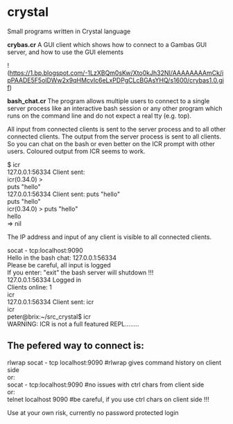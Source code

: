 # crystal
Small programs written in Crystal language

**crybas.cr**  A GUI client which shows how to connect to a Gambas GUI server, and how to use the GUI elements

!(https://1.bp.blogspot.com/-1LzXBQm0sKw/Xto0kJh32NI/AAAAAAAAmCk/ipPAADE5F5olDWw2x9qHMcvIc6eLxPDPgCLcBGAsYHQ/s1600/crybas1.0.gif)

**bash_chat.cr** The program allows multiple users to connect to a single
server process like an interactive bash session or any other program which
runs on the command line and do not expect a real tty (e.g. top).

All input from connected clients is sent to the server process and to all
other connected clients. The output from the server process is sent to all clients.
So you can chat on the bash or even better on the ICR prompt with other users.
Coloured output from ICR seems to work.

$ icr  
127.0.0.1:56334 Client sent:   
icr(0.34.0) >   
puts "hello"  
127.0.0.1:56334 Client sent: puts "hello"  
puts "hello"  
icr(0.34.0) > puts "hello"  
hello  
 => nil  
 
The IP address and input of any client is visible to all connected clients. 

socat - tcp:localhost:9090  
Hello in the bash chat: 127.0.0.1:56334   
Please be careful, all input is logged  
If you enter: "exit" the bash server will shutdown !!!  
127.0.0.1:56334 Logged in  
Clients online: 1  
icr  
127.0.0.1:56334 Client sent: icr  
icr  
peter@brix:~/src_crystal$ icr  
WARNING: ICR is not a full featured REPL........  
 
## The pefered way to connect is:
rlwrap socat - tcp localhost:9090   #rlwrap gives command history on client side   
or:  
socat - tcp:localhost:9090      #no issues with ctrl chars from client side    
or:  
telnet localhost 9090         #be careful, if you use ctrl chars on client side !!!  

Use at your own risk, currently no password protected login
